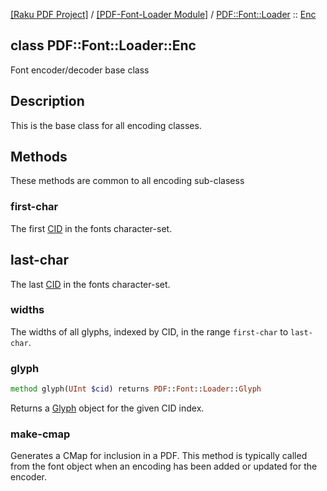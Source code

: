 [[Raku PDF Project]](https://pdf-raku.github.io)
 / [[PDF-Font-Loader Module]](https://pdf-raku.github.io/PDF-Font-Loader-raku)
 / [PDF::Font::Loader](https://pdf-raku.github.io/PDF-Font-Loader-raku/PDF/Font/Loader)
 :: [Enc](https://pdf-raku.github.io/PDF-Font-Loader-raku/PDF/Font/Loader/Enc)

class PDF::Font::Loader::Enc
----------------------------

Font encoder/decoder base class

Description
-----------

This is the base class for all encoding classes.

Methods
-------

These methods are common to all encoding sub-clasess

### first-char

The first [CID](PDF::Font::Loader::Glyph#cid) in the fonts character-set.

last-char
---------

The last [CID](PDF::Font::Loader::Glyph#cid) in the fonts character-set.

### widths

The widths of all glyphs, indexed by CID, in the range `first-char` to `last-char`.

### glyph

```raku
method glyph(UInt $cid) returns PDF::Font::Loader::Glyph
```

Returns a [Glyph](https://pdf-raku.github.io/PDF-Font-Loader-raku/PDF/Font/Loader/Glyph) object for the given CID index.

### make-cmap

Generates a CMap for inclusion in a PDF. This method is typically called from the font object when an encoding has been added or updated for the encoder.

